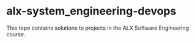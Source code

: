 # alx-system_engineering-devops

This repo contains solutions to projects in the ALX Software Engineering course.
